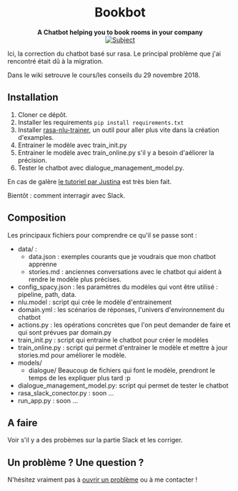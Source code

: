 <h1 align="center"> Bookbot</h1> 
<div align="center">
  <strong>A Chatbot helping you to book rooms in your company</strong>
</div>

<div align="center">
  <!-- Subject -->
  <a href="https://nodejs.org/api/documentation.html#documentation_stability_index">
    <img src="https://img.shields.io/badge/subject-awesome-green.svg"
      alt="Subject" />
  </a>
</div>

Ici, la correction du chatbot basé sur rasa. Le principal problème que j'ai rencontré était dû à la migration.

Dans le wiki setrouve le cours/les conseils du 29 novembre 2018.

## Installation

 1. Cloner ce dépôt.
 2. Installer les requirements `pip install requirements.txt`
 3. Installer [rasa-nlu-trainer](https://github.com/RasaHQ/rasa-nlu-trainer), un outil pour aller plus vite dans la création d'examples.
 4. Entrainer le modèle avec train_init.py
 5. Entrainer le modèle avec train_online.py s'il y a besoin d'aéliorer la précision.
 6. Tester le chatbot avec dialogue_management_model.py.

En cas de galère [le tutoriel par Justina](https://vimeo.com/254777331) est très bien fait.
 
Bientôt : comment interragir avec Slack.

## Composition

Les principaux fichiers pour comprendre ce qu'il se passe sont : 

 - data/ :
   - data.json : exemples courants que je voudrais que mon chatbot apprenne
   - stories.md : anciennes conversations avec le chatbot qui aident à rendre le modèle plus précises.
 - config_spacy.json : les paramètres du modèles qui vont être utilisé : pipeline, path, data.
 - nlu.model : script qui crée le modèle d'entrainement
 - domain.yml : les scénarios de réponses, l'univers d'environnement du chatbot
 - actions.py : les opérations concrètes que l'on peut demander de faire et qui sont prévues par domain.py
 - train_init.py : script qui entraine le chatbot pour créer le modèles
 - train_online.py : script qui permet d'entrainer le modèle et mettre à jour stories.md pour améliorer le modèle.
 - models/
   - dialogue/
     Beaucoup de fichiers qui font le modèle, prendront le temps de les expliquer plus tard :p 
 - dialogue_management_model.py: script qui permet de tester le chatbot
 - rasa_slack_conector.py : soon ...
 - run_app.py : soon ...

## A faire

Voir s'il y a des probèmes sur la partie Slack et les corriger.

## Un problème ? Une question ?

N'hésitez vraiment pas à [ouvrir un problème](https://github.com/antoinecomp/Chatbot_RASA_room_reservation/issues) ou à me contacter !

